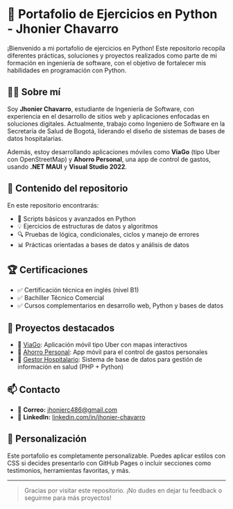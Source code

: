 # 🧠 Portafolio de Ejercicios en Python - Jhonier Chavarro

¡Bienvenido a mi portafolio de ejercicios en Python! Este repositorio recopila diferentes prácticas, soluciones y proyectos realizados como parte de mi formación en ingeniería de software, con el objetivo de fortalecer mis habilidades en programación con Python.

## 👨‍💻 Sobre mí

Soy **Jhonier Chavarro**, estudiante de Ingeniería de Software, con experiencia en el desarrollo de sitios web y aplicaciones enfocadas en soluciones digitales. Actualmente, trabajo como Ingeniero de Software en la Secretaría de Salud de Bogotá, liderando el diseño de sistemas de bases de datos hospitalarias.

Además, estoy desarrollando aplicaciones móviles como **ViaGo** (tipo Uber con OpenStreetMap) y **Ahorro Personal**, una app de control de gastos, usando **.NET MAUI** y **Visual Studio 2022**.

## 🧪 Contenido del repositorio

En este repositorio encontrarás:

- 📌 Scripts básicos y avanzados en Python
- 💡 Ejercicios de estructuras de datos y algoritmos
- 🔍 Pruebas de lógica, condicionales, ciclos y manejo de errores
- 📊 Prácticas orientadas a bases de datos y análisis de datos

## 🏆 Certificaciones

- ✅ Certificación técnica en inglés (nivel B1)
- ✅ Bachiller Técnico Comercial
- ✅ Cursos complementarios en desarrollo web, Python y bases de datos

## 🚀 Proyectos destacados

- 🔹 [ViaGo](https://github.com/Jhonierc486/ViaGo): Aplicación móvil tipo Uber con mapas interactivos
- 🔹 [Ahorro Personal](https://github.com/Jhonierc486/Ahorro-Personal): App móvil para el control de gastos personales
- 🔹 [Gestor Hospitalario](https://github.com/Jhonierc486/Gestor-Hospitalario): Sistema de base de datos para gestión de información en salud (PHP + Python)

## 📫 Contacto

- 📧 **Correo:** jhonierc486@gmail.com  
- 💼 **LinkedIn:** [linkedin.com/in/jhonier-chavarro](https://linkedin.com/in/jhonier-chavarro)

## 🎨 Personalización

Este portafolio es completamente personalizable. Puedes aplicar estilos con CSS si decides presentarlo con GitHub Pages o incluir secciones como testimonios, herramientas favoritas, y más.

---

> Gracias por visitar este repositorio. ¡No dudes en dejar tu feedback o seguirme para más proyectos!

